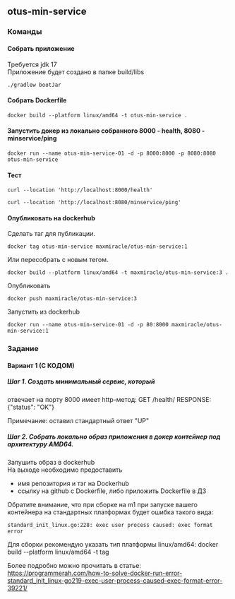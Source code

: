 ## otus-min-service

### Команды

#### Собрать приложение

Требуется jdk 17  
Приложение будет создано в папке build/libs
```shell
./gradlew bootJar
```

#### Собрать Dockerfile

```shell
docker build --platform linux/amd64 -t otus-min-service .
```

#### Запустить докер из локально собранного 8000 - health, 8080 - minservice/ping

```shell
docker run --name otus-min-service-01 -d -p 8000:8000 -p 8080:8080 otus-min-service
```
#### Тест

```shell
curl --location 'http://localhost:8000/health'
```

```shell
curl --location 'http://localhost:8080/minservice/ping'
```

#### Опубликовать на dockerhub

Сделать таг для публикации.
```shell
docker tag otus-min-service maxmiracle/otus-min-service:1
```

Или пересобрать с новым тегом.
```shell
docker build --platform linux/amd64 -t maxmiracle/otus-min-service:3 .
```

Опубликовать
```shell
docker push maxmiracle/otus-min-service:3
```

Запустить из dockerhub
```shell
docker run --name otus-min-service-01 -d -p 80:8000 maxmiracle/otus-min-service:1
```



### Задание

#### Вариант 1 (С КОДОМ)

##### Шаг 1. Создать минимальный сервис, который

отвечает на порту 8000
имеет http-метод:
GET /health/
RESPONSE: {"status": "OK"}

Примечание: оставил стандартный ответ "UP"

##### Шаг 2. Cобрать локально образ приложения в докер контейнер под архитектуру AMD64.

Запушить образ в dockerhub<br>
На выходе необходимо предоставить

- имя репозитория и тэг на Dockerhub
- ссылку на github c Dockerfile, либо приложить Dockerfile в ДЗ

Обратите внимание, что при сборке на m1 при запуске вашего контейнера на стандартных платформах будет ошибка такого вида:
```
standard_init_linux.go:228: exec user process caused: exec format error
```

Для сборки рекомендую указать тип платформы linux/amd64:
docker build --platform linux/amd64 -t tag

Более подробно можно прочитать в статье: https://programmerah.com/how-to-solve-docker-run-error-standard_init_linux-go219-exec-user-process-caused-exec-format-error-39221/